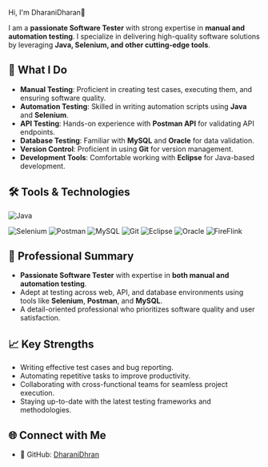 Hi, I'm DharaniDharan👋  

I am a **passionate Software Tester** with strong expertise in **manual and automation testing**. I specialize in delivering high-quality software solutions by leveraging **Java, Selenium, and other cutting-edge tools**.  

## 🚀 What I Do  
- **Manual Testing**: Proficient in creating test cases, executing them, and ensuring software quality.  
- **Automation Testing**: Skilled in writing automation scripts using **Java** and **Selenium**.  
- **API Testing**: Hands-on experience with **Postman API** for validating API endpoints.  
- **Database Testing**: Familiar with **MySQL** and **Oracle** for data validation.  
- **Version Control**: Proficient in using **Git** for version management.  
- **Development Tools**: Comfortable working with **Eclipse** for Java-based development.  

## 🛠️ Tools & Technologies  
<p align="left">  
 <p> <img src="https://img.shields.io/badge/Java-%23ED8B00.svg?style=for-the-badge&logo=java&logoColor=white" alt="Java"/>  </p>
  <img src="https://img.shields.io/badge/Selenium-%43B02A.svg?style=for-the-badge&logo=selenium&logoColor=white" alt="Selenium"/>  
  <img src="https://img.shields.io/badge/Postman-FF6C37?style=for-the-badge&logo=postman&logoColor=white" alt="Postman"/>  
  <img src="https://img.shields.io/badge/MySQL-4479A1?style=for-the-badge&logo=mysql&logoColor=white" alt="MySQL"/>  
  <img src="https://img.shields.io/badge/Git-F05032?style=for-the-badge&logo=git&logoColor=white" alt="Git"/>  
 <img src="https://img.shields.io/badge/Eclipse-2C2255?style=for-the-badge&logo=eclipse&logoColor=white" alt="Eclipse"/>  
  <img src="https://img.shields.io/badge/Oracle-F80000?style=for-the-badge&logo=oracle&logoColor=white" alt="Oracle"/>  
  <img src="https://img.shields.io/badge/FireFlink-%23FF4500.svg?style=for-the-badge&logo=fire&logoColor=white" alt="FireFlink"/>
</p>  

## 💼 Professional Summary  
- **Passionate Software Tester** with expertise in **both manual and automation testing**.  
- Adept at testing across web, API, and database environments using tools like **Selenium**, **Postman**, and **MySQL**.  
- A detail-oriented professional who prioritizes software quality and user satisfaction.  

## 📈 Key Strengths  
- Writing effective test cases and bug reporting.  
- Automating repetitive tasks to improve productivity.  
- Collaborating with cross-functional teams for seamless project execution.  
- Staying up-to-date with the latest testing frameworks and methodologies.  

## 🌐 Connect with Me  
- 🔗 GitHub: [DharaniDhran](https://github.com/Dharanidharan1809/Dharanidharan1809)
